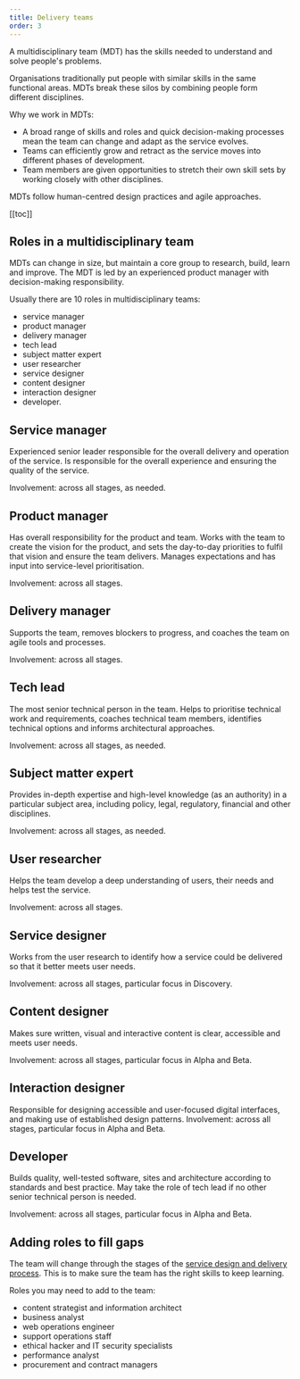 ```yaml
---
title: Delivery teams
order: 3
---
```


A multidisciplinary team (MDT) has the skills needed to understand and solve people's problems.

Organisations traditionally put people with similar skills in the same functional areas. MDTs break these silos by combining people form different disciplines.

Why we work in MDTs:
- A broad range of skills and roles and quick decision-making processes mean the team can change and adapt as the service evolves.
- Teams can efficiently grow and retract as the service moves into different phases of development.
- Team members are given opportunities to stretch their own skill sets by working closely with other disciplines.

MDTs follow human-centred design practices and agile approaches.

[[toc]]

## Roles in a multidisciplinary team

MDTs can change in size, but maintain a core group to research, build, learn and improve. The MDT is led by an experienced product manager with decision-making responsibility.

Usually there are 10 roles in multidisciplinary teams:

* service manager
* product manager
* delivery manager
* tech lead
* subject matter expert
* user researcher
* service designer
* content designer
* interaction designer
* developer.

## Service manager
Experienced senior leader responsible for the overall delivery and operation of the service. Is responsible for the overall experience and ensuring the quality of the service.

Involvement: across all stages, as needed.

## Product manager
Has overall responsibility for the product and team. Works with the team to create the vision for the product, and sets the day-to-day priorities to fulfil that vision and ensure the team delivers. Manages expectations and has input into service-level prioritisation.

Involvement: across all stages.

## Delivery manager
Supports the team, removes blockers to progress, and coaches the team on agile tools and processes.

Involvement: across all stages.

## Tech lead
The most senior technical person in the team. Helps to prioritise technical work and requirements, coaches technical team members, identifies technical options and informs architectural approaches.

Involvement: across all stages, as needed.

## Subject matter expert
Provides in-depth expertise and high-level knowledge (as an authority) in a particular subject area, including policy, legal, regulatory, financial and other disciplines.

Involvement: across all stages, as needed.

## User researcher
Helps the team develop a deep understanding of users, their needs and helps test the service.

Involvement: across all stages.

## Service designer
Works from the user research to identify how a service could be delivered so that it better meets user needs.

Involvement: across all stages, particular focus in Discovery.

## Content designer
Makes sure written, visual and interactive content is clear, accessible and meets user needs.

Involvement: across all stages, particular focus in Alpha and Beta.

## Interaction designer 
Responsible for designing accessible and user-focused digital interfaces, and making use of established design patterns.
Involvement: across all stages, particular focus in Alpha and Beta.

## Developer
Builds quality, well-tested software, sites and architecture according to standards and best practice. May take the role of tech lead if no other senior technical person is needed.

Involvement: across all stages, particular focus in Alpha and Beta.

## Adding roles to fill gaps

The team will change through the stages of the [service design and delivery process](./service-design-delivery-process/). This is to make sure the team has the right skills to keep learning.

Roles you may need to add to the team:

- content strategist and information architect
- business analyst
- web operations engineer
- support operations staff
- ethical hacker and IT security specialists
- performance analyst
- procurement and contract managers
